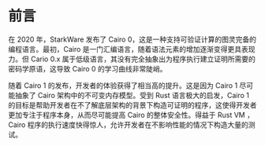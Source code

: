 # 前言

在 2020 年，StarkWare 发布了 Cairo 0，这是一种支持可验证计算的图灵完备的编程语言。最初，Cairo 是一门汇编语言，随着语法元素的增加逐渐变得更具表现力。但 Cario 0.x 属于低级语言，其没有完全抽象出为程序执行建立证明所需要的密码学原语，这导致 Cairo 0 的学习曲线非常陡峭。

随着 Cairo 1 的发布，开发者的体验获得了相当高的提升。这是因为 Cairo 1 尽可能抽象了 Cairo 架构中的不可变内存模型。受到 Rust 语言极大的启发，Cairo 1 的目标是帮助开发者在不了解底层架构的背景下构造可证明的程序，这使得开发者更加专注于程序本身，从而尽可能提高 Cairo 的整体安全性。得益于 Rust VM ，Cairo 程序的执行速度快得惊人，允许开发者在不影响性能的情况下构造大量的测试。

